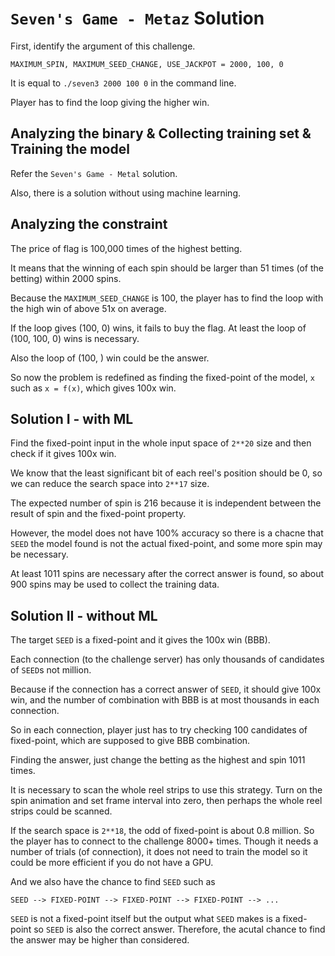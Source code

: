 # `Seven's Game - Metaz` Solution

First, identify the argument of this challenge.

```
MAXIMUM_SPIN, MAXIMUM_SEED_CHANGE, USE_JACKPOT = 2000, 100, 0
```

It is equal to `./seven3 2000 100 0` in the command line.

Player has to find the loop giving the higher win.

## Analyzing the binary & Collecting training set & Training the model
Refer the `Seven's Game - Metal` solution.

Also, there is a solution without using machine learning.

## Analyzing the constraint
The price of flag is 100,000 times of the highest betting.

It means that the winning of each spin should be larger than 51 times (of the betting) within 2000 spins.

Because the `MAXIMUM_SEED_CHANGE` is 100, the player has to find the loop with the high win of above 51x on average.

If the loop gives (100, 0) wins, it fails to buy the flag. At least the loop of (100, 100, 0) wins is necessary.

Also the loop of (100, ) win could be the answer.

So now the problem is redefined as finding the fixed-point of the model, `x` such as `x = f(x)`, which gives 100x win.

## Solution I - with ML
Find the fixed-point input in the whole input space of `2**20` size and then check if it gives 100x win.

We know that the least significant bit of each reel's position should be 0, so we can reduce the search space into `2**17` size.

The expected number of spin is 216 because it is independent between the result of spin and the fixed-point property.

However, the model does not have 100% accuracy so there is a chacne that `SEED` the model found is not the actual fixed-point, and some more spin may be necessary.

At least 1011 spins are necessary after the correct answer is found, so about 900 spins may be used to collect the training data.

## Solution II - without ML
The target `SEED` is a fixed-point and it gives the 100x win (BBB).

Each connection (to the challenge server) has only thousands of candidates of `SEED`s not million.

Because if the connection has a correct answer of `SEED`, it should give 100x win, and the number of combination with BBB is at most thousands in each connection.

So in each connection, player just has to try checking 100 candidates of fixed-point, which are supposed to give BBB combination.

Finding the answer, just change the betting as the highest and spin 1011 times.

It is necessary to scan the whole reel strips to use this strategy. Turn on the spin animation and set frame interval into zero, then perhaps the whole reel strips could be scanned.

If the search space is `2**18`, the odd of fixed-point is about 0.8 million. So the player has to connect to the challenge 8000+ times. Though it needs a number of trials (of connection), it does not need to train the model so it could be more efficient if you do not have a GPU.

And we also have the chance to find `SEED` such as
```
SEED --> FIXED-POINT --> FIXED-POINT --> FIXED-POINT --> ...
```

`SEED` is not a fixed-point itself but the output what `SEED` makes is a fixed-point so `SEED` is also the correct answer. Therefore, the acutal chance to find the answer may be higher than considered.
